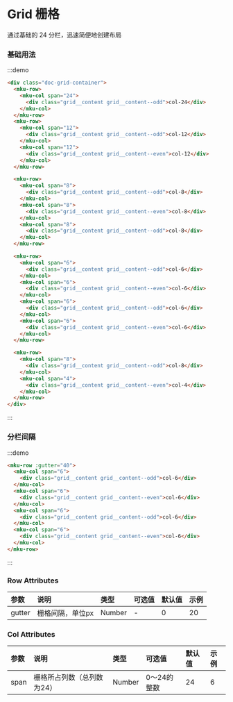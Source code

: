 # Grid 栅格

通过基础的 24 分栏，迅速简便地创建布局

### 基础用法

:::demo
```html
<div class="doc-grid-container">
  <mku-row>
    <mku-col span="24">
      <div class="grid__content grid__content--odd">col-24</div>
    </mku-col>
  </mku-row>
  <mku-row>
    <mku-col span="12">
      <div class="grid__content grid__content--odd">col-12</div>
    </mku-col>
    <mku-col span="12">
      <div class="grid__content grid__content--even">col-12</div>
    </mku-col>
  </mku-row>

  <mku-row>
    <mku-col span="8">
      <div class="grid__content grid__content--odd">col-8</div>
    </mku-col>
    <mku-col span="8">
      <div class="grid__content grid__content--even">col-8</div>
    </mku-col>
    <mku-col span="8">
      <div class="grid__content grid__content--odd">col-8</div>
    </mku-col>
  </mku-row>

  <mku-row>
    <mku-col span="6">
      <div class="grid__content grid__content--odd">col-6</div>
    </mku-col>
    <mku-col span="6">
      <div class="grid__content grid__content--even">col-6</div>
    </mku-col>
    <mku-col span="6">
      <div class="grid__content grid__content--odd">col-6</div>
    </mku-col>
    <mku-col span="6">
      <div class="grid__content grid__content--even">col-6</div>
    </mku-col>
  </mku-row>

  <mku-row>
    <mku-col span="8">
      <div class="grid__content grid__content--odd">col-8</div>
    </mku-col>
    <mku-col span="4">
      <div class="grid__content grid__content--even">col-4</div>
    </mku-col>
  </mku-row>
</div>
```
:::

### 分栏间隔

:::demo
```html
<mku-row :gutter="40">
  <mku-col span="6">
    <div class="grid__content grid__content--odd">col-6</div>
  </mku-col>
  <mku-col span="6">
    <div class="grid__content grid__content--even">col-6</div>
  </mku-col>
  <mku-col span="6">
    <div class="grid__content grid__content--odd">col-6</div>
  </mku-col>
  <mku-col span="6">
    <div class="grid__content grid__content--even">col-6</div>
  </mku-col>
</mku-row>
```
:::

### Row Attributes

| 参数   | 说明             | 类型   | 可选值 | 默认值 | 示例 |
| :----- | :--------------- | :----- | :----- | :----- | :--- |
| gutter | 栅格间隔，单位px | Number | -      | 0      | 20   |

### Col Attributes

| 参数 | 说明                       | 类型   | 可选值      | 默认值 | 示例 |
| :--- | :------------------------- | :----- | :---------- | :----- | :--- |
| span | 栅格所占列数（总列数为24） | Number | 0～24的整数 | 24     | 6    |
